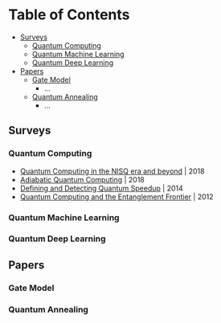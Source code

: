 # Table of Contents

* [Surveys](#Surveys)
  * [Quantum Computing](#Quantum-Computing)
  * [Quantum Machine Learning](#Quantum-Machine-Learning)
  * [Quantum Deep Learning](#Quantum-Deep-Learning)
* [Papers](#Papers)
  * [Gate Model](#Gate-Model)
    * ...
  * [Quantum Annealing](#Quantum-Annealing)
    * ...


## Surveys
### Quantum Computing
* [Quantum Computing in the NISQ era and beyond](https://quantum-journal.org/papers/q-2018-08-06-79/pdf/) | 2018
* [Adiabatic Quantum Computing](https://arxiv.org/pdf/1611.04471.pdf) | 2018
* [Defining and Detecting Quantum Speedup](https://arxiv.org/pdf/1401.2910.pdf) | 2014
* [Quantum Computing and the Entanglement Frontier](https://arxiv.org/pdf/1203.5813.pdf) | 2012

### Quantum Machine Learning
### Quantum Deep Learning


## Papers
### Gate Model
### Quantum Annealing
